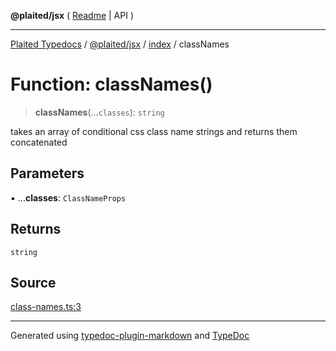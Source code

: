 **@plaited/jsx** ( [Readme](../../README.md) \| API )

***

[Plaited Typedocs](../../../../modules.md) / [@plaited/jsx](../../modules.md) / [index](../README.md) / classNames

# Function: classNames()

> **classNames**(...`classes`): `string`

takes an array of conditional css class name strings and returns them concatenated

## Parameters

▪ ...**classes**: `ClassNameProps`

## Returns

`string`

## Source

[class-names.ts:3](https://github.com/plaited/plaited/blob/b0dd907/libs/jsx/src/class-names.ts#L3)

***

Generated using [typedoc-plugin-markdown](https://www.npmjs.com/package/typedoc-plugin-markdown) and [TypeDoc](https://typedoc.org/)
